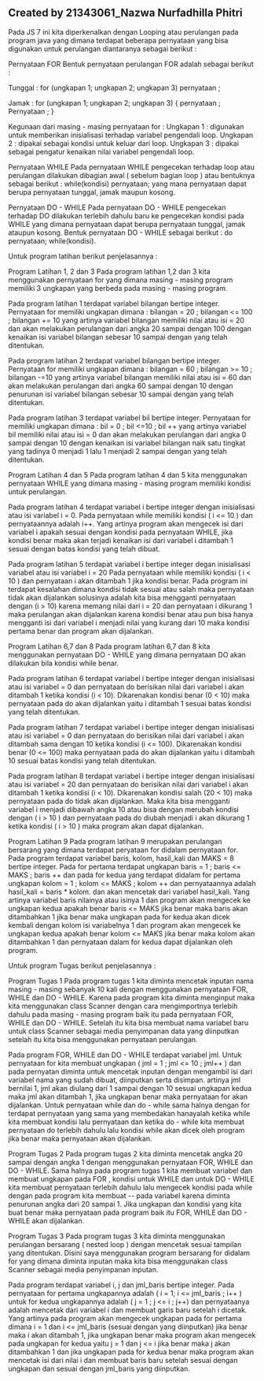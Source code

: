 ## Created by 21343061_Nazwa Nurfadhilla Phitri 
Pada JS 7 ini kita diperkenalkan dengan Looping atau perulangan pada program java yang dimana terdapat beberapa pernyataan yang bisa digunakan untuk perulangan diantaranya sebagai berikut :

Pernyataan FOR Bentuk pernyataan perulangan FOR adalah sebagai berikut :

Tunggal : for (ungkapan 1; ungkapan 2; ungkapan 3) pernyataan ;

Jamak : for (ungkapan 1; ungkapan 2; ungkapan 3) { pernyataan ; Pernyataan ; }

Kegunaan dari masing - masing pernyataan for : Ungkapan 1 : digunakan untuk memberikan inisialisasi terhadap variabel pengendali loop. Ungkapan 2 : dipakai sebagai kondisi untuk keluar dari loop. Ungkapan 3 : dipakai sebagai pengatur kenaikan nilai variabel pengendali loop.

Pernyataan WHILE Pada pernyataan WHILE pengecekan terhadap loop atau perulangan dilakukan dibagian awal ( sebelum bagian loop ) atau bentuknya sebagai berikut : while(kondisi) pernyataan; yang mana pernyataan dapat berupa pernyataan tunggal, jamak maupun kosong.

Pernyataan DO - WHILE Pada pernyataan DO - WHILE pengecekan terhadap DO dilakukan terlebih dahulu baru ke pengecekan kondisi pada WHILE yang dimana pernyataan dapat berupa pernyataan tunggal, jamak ataupun kosong. Bentuk pernyataan DO - WHILE sebagai berikut : do pernyataan; while(kondisi).

Untuk program latihan berikut penjelasannya :

Program Latihan 1, 2 dan 3 Pada program latihan 1,2 dan 3 kita menggunakan pernyataan for yang dimana masing - masing program memiliki 3 ungkapan yang berbeda pada masing - masing program.

Pada program latihan 1 terdapat variabel bilangan bertipe integer. Pernyataan for memiliki ungkapan dimana : bilangan = 20 ; bilangan <= 100 ; bilangan += 10 yang artinya variabel bilangan memiliki nilai atau isi = 20 dan akan melakukan perulangan dari angka 20 sampai dengan 100 dengan kenaikan isi variabel bilangan sebesar 10 sampai dengan yang telah ditentukan.

Pada program latihan 2 terdapat variabel bilangan bertipe integer. Pernyataan for memiliki ungkapan dimana : bilangan = 60 ; bilangan >= 10 ; bilangan -=10 yang artinya variabel bilangan memiliki nilai atau isi = 60 dan akan melakukan perulangan dari angka 60 sampai dengan 10 dengan penurunan isi variabel bilangan sebesar 10 sampai dengan yang telah ditentukan.

Pada program latihan 3 terdapat variabel bil bertipe integer. Pernyataan for memiliki ungkapan dimana : bil = 0 ; bil <=10 ; bil ++ yang artinya variabel bil memiliki nilai atau isi = 0 dan akan melakukan perulangan dari angka 0 sampai dengan 10 dengan kenaikan isi variabel bilangan naik satu tingkat yang tadinya 0 menjadi 1 lalu 1 menjadi 2 sampai dengan yang telah ditentukan.

Program Latihan 4 dan 5 Pada program latihan 4 dan 5 kita menggunakan pernyataan WHILE yang dimana masing - masing program memiliki kondisi untuk perulangan.

Pada program latihan 4 terdapat variabel i bertipe integer dengan inisialisasi atau isi variabel i = 0. Pada pernyataan while memiliki kondisi ( i <= 10 ) dan pernyataannya adalah i++. Yang artinya program akan mengecek isi dari variabel i apakah sesuai dengan kondisi pada pernyataan WHILE, jika kondisi benar maka akan terjadi kenaikan isi dari variabel i ditambah 1 sesuai dengan batas kondisi yang telah dibuat.

Pada program latihan 5 terdapat variabel i bertipe integer degan inisialisasi variabel atau isi variabel i = 20 Pada pernyataan while memiliki kondisi ( i < 10 ) dan pernyataan i akan ditambah 1 jika kondisi benar. Pada program ini terdapat kesalahan dimana kondisi tidak sesuai atau salah maka pernyataan tidak akan dijalankan solusinya adalah kita bisa mengganti pernyataan dengan (i > 10) karena memang nilai dari i = 20 dan pernyataan i dikurang 1 maka perulangan akan dijalankan karena kondisi benar atau pun bisa hanya mengganti isi dari variabel i menjadi nilai yang kurang dari 10 maka kondisi pertama benar dan program akan dijalankan.

Program Latihan 6,7 dan 8 Pada program latihan 6,7 dan 8 kita menggunakan pernyataan DO - WHILE yang dimana pernyataan DO akan dilakukan bila kondisi while benar.

Pada program latihan 6 terdapat variabel i bertipe integer dengan inisialisasi atau isi variabel = 0 dan pernyataan do berisikan nilai dari variabel i akan ditambah 1 ketika kondisi (i < 10). Dikarenakan kondisi benar (0 < 10) maka pernyataan pada do akan dijalankan yaitu i ditambah 1 sesuai batas kondisi yang telah ditentukan.

Pada program latihan 7 terdapat variabel i bertipe integer dengan inisialisasi atau isi variabel = 0 dan pernyataan do berisikan nilai dari variabel i akan ditambah sama dengan 10 ketika kondisi (i <= 100). Dikarenakan kondisi benar (0 <= 100) maka pernyataan pada do akan dijalankan yaitu i ditambah 10 sesuai batas kondisi yang telah ditentukan.

Pada program latihan 8 terdapat variabel i bertipe integer dengan inisialisasi atau isi variabel = 20 dan pernyataan do berisikan nilai dari variabel i akan ditambah 1 ketika kondisi (i < 10). Dikarenakan kondisi salah (20 < 10) maka pernyataan pada do tidak akan dijalankan. Maka kita bisa mengganti variabel i menjadi dibawah angka 10 atau bisa dengan merubah kondisi dengan ( i > 10 ) dan pernyataan pada do diubah menjadi i akan dikurang 1 ketika kondisi ( i > 10 ) maka program akan dapat dijalankan.

Program Latihan 9 Pada program latihan 9 merupakan perulangan bersarang yang dimana terdapat peryataan for didalam pernyataan for. Pada program terdapat variabel baris, kolom, hasil_kali dan MAKS = 8 bertipe integer. Pada for pertama terdapat ungkapan baris = 1 ; baris <= MAKS ; baris ++ dan pada for kedua yang terdapat didalam for pertama ungkapan kolom = 1 ; kolom <= MAKS ; kolom ++ dan pernyataannya adalah hasil_kali = baris * kolom. dan akan mencetak dari variabel hasil_kali. Yang artinya variabel baris nilainya atau isinya 1 dan program akan mengecek ke ungkapan kedua apakah benar baris <= MAKS jika benar maka baris akan ditambahkan 1 jika benar maka ungkapan pada for kedua akan dicek kembali dengan kolom isi variabelnya 1 dan program akan mengecek ke ungkapan kedua apakah benar kolom <= MAKS jika benar maka kolom akan ditambahkan 1 dan pernyataan dalam for kedua dapat dijalankan oleh program.

Untuk program Tugas berikut penjelasannya :

Program Tugas 1 Pada program tugas 1 kita diminta mencetak inputan nama masing - masing sebanyak 10 kali dengan menggunakan pernyataan FOR, WHILE dan DO - WHILE. Karena pada program kita diminta menginput maka kita menggunakan class Scanner dengan cara mengimportnya terlebih dahulu pada masing - masing program baik itu pada pernyataan FOR, WHILE dan DO - WHILE. Setelah itu kita bisa membuat nama variabel baru untuk class Scanner sebagai media penyimpanan data yang diinputkan setelah itu kita bisa menggunakan pernyataan perulangan.

Pada program FOR, WHILE dan DO - WHILE terdapat variabel jml. Untuk pernyataan for kita membuat ungkapan ( jml = 1 ; jml <= 10 ; jml++ ) dan pada pernyatan diminta untuk mencetak inputan dengan mengambil isi dari variabel nama yang sudah dibuat, diinputkan serta disimpan. artinya jml bernilai 1, jml akan diulang dari 1 sampai dengan 10 sesuai ungkapan kedua maka jml akan ditambah 1, jika ungkapan benar maka pernyataan for akan dijalankan. Untuk pernyataan while dan do - while sama halnya dengan for terdapat pernyataan yang sama yang membedakan hanayalah ketika while kita membuat kondisi lalu pernyataan dan ketika do - while kita membuat pernyataan do terlebih dahulu lalu kondisi while akan dicek oleh program jika benar maka pernyataan akan dijalankan.

Program Tugas 2 Pada program tugas 2 kita diminta mencetak angka 20 sampai dengan angka 1 dengan menggunakan pernyataan FOR, WHILE dan DO - WHILE. Sama halnya pada program tugas 1 kita membuat variabel dan membuat ungkapan pada FOR , kondisi untuk WHILE dan untuk DO - WHILE kita membuat pernyataan terlebih dahulu lalu mengecek kondisi pada while dengan pada program kita membuat -- pada variabel karena diminta penurunan angka dari 20 sampai 1. Jika ungkapan dan kondisi yang kita buat benar maka pernyataan pada program baik itu FOR, WHILE dan DO - WHILE akan dijalankan.

Program Tugas 3 Pada program tugas 3 kita diminta menggunakan perulangan bersarang ( nested loop ) dengan mencetak sesuai tampilan yang ditentukan. Disini saya menggunakan program bersarang for didalam for yang dimana diminta inputan maka kita bisa menggunakan class Scanner sebagai media penyimpanan inputan.

Pada program terdapat variabel i, j dan jml_baris bertipe integer. Pada pernyataan for pertama ungkapannya adalah ( i = 1; i <= jml_baris ; i++ ) untuk for kedua ungkapannya adalah ( j = 1 ; j <= i ; j++) dan pernyataanya adalah mencetak dari variabel i dan membuat garis baru setelah i dicetak. Yang artinya pada program akan mengecek ungkapan pada for pertama dimana i = 1 dan i <= jml_baris (sesuai dengan yang diinputkan) jika benar maka i akan ditambah 1, jika ungkapan benar maka program akan mengecek pada ungkapan for kedua yaitu j = 1 dan j <= i jika benar maka j akan ditambahkan 1 dan jika ungkapan pada for kedua benar maka program akan mencetak isi dari nilai i dan membuat baris baru setelah sesuai dengan ungkapan dan sesuai dengan jml_baris yang diinputkan.
